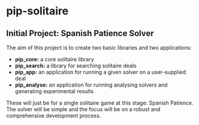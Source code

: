 # pip-solitaire

## Initial Project: Spanish Patience Solver

The aim of this project is to create two basic libraries and two applications:

- **pip_core:** a core solitaire library
- **pip_search:** a library for searching solitaire deals
- **pip_app:** an application for running a given solver on a user-supplied
  deal
- **pip_analyse:** an application for running analysing solvers and generating 
  experimental results

These will just be for a single solitaire game at this stage: Spanish Patience.
The solver will be simple and the focus will be on a robust and comprehensive
development process.
